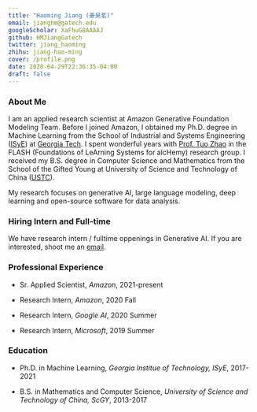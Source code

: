 ```yaml
---
title: "Haoming Jiang (姜昊茗)"
email: jianghm@gatech.edu
googleScholar: XaFhuG8AAAAJ
github: HMJiangGatech
twitter: jiang_haoming
zhihu: jiang-hao-ming
cover: /profile.png
date: 2020-04-29T22:36:35-04:00
draft: false
---
```


### About Me

I am an applied research scientist at Amazon Generative Foundation Modeling Team.
Before I joined Amazon, I obtained my Ph.D. degree in Machine Learning from the School of Industrial and Systems Engineering ([ISyE](https://www.isye.gatech.edu/))
at [Georgia Tech](https://www.gatech.edu/). 
I spent wonderful years with [Prof. Tuo Zhao](https://www2.isye.gatech.edu/~tzhao80/) in the FLASH (Foundations of LeArning Systems for alcHemy) research group.
I received my B.S. degree in Computer Science and Mathematics from the School of the Gifted Young at University of Science and Technology of China ([USTC](http://en.ustc.edu.cn/)).

My research focuses on generative AI, large language modeling, deep learning and open-source software for data analysis. 

### **Hiring Intern and Full-time**
We have research intern / fulltime oppenings in Generative AI. If you are interested, shoot me an [email](mailto:jhaoming@amazon.com). 


### Professional Experience

- Sr. Applied Scientist, *Amazon*, 2021-present

- Research Intern, *Amazon*, 2020 Fall

- Research Intern, *Google AI*, 2020 Summer

- Research Intern, *Microsoft*, 2019 Summer

### Education

- Ph.D. in Machine Learning, *Georgia Institue of Technology, ISyE*, 2017-2021

- B.S. in Mathematics and Computer Science, *University of Science and Technology of China, ScGY*, 2013-2017
